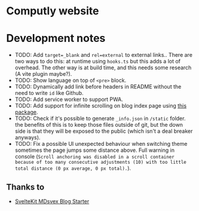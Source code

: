 # Computly website

# Development notes

- TODO: Add `target=_blank` and `rel=external` to external links..
  There are two ways to do this: at runtime using `hooks.ts` but this adds a lot of overhead.
  The other way is at build time, and this needs some research (A vite plugin maybe?).
- TODO: Show language on top of `<pre>` block.
- TODO: Dynamically add link before headers in README without the need to write `id` like Github.
- TODO: Add service worker to support PWA.
- TODO: Add support for infinite scrolling on blog index page using [this package](https://github.com/skayo/svelte-infinite-loading).
- TODO: Check if it's possible to generate `_info.json` in `/static` folder. the benefits of this is to keep those files outside of git, but the down side is that they will be exposed to the public (which isn't a deal breaker anyways).
- TODO: Fix a possible UI unexpected behaviour when switching theme sometimes the page jumps some distance above. Full warning in console (`Scroll anchoring was disabled in a scroll container because of too many consecutive adjustments (10) with too little total distance (0 px average, 0 px total).`).

## Thanks to

- [SvelteKit MDsvex Blog Starter](https://github.com/rodneylab/sveltekit-blog-mdx)

